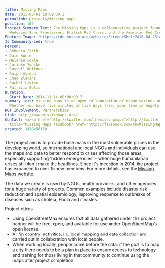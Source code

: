 ```yaml
---
title: Missing Maps
date: 2015-08-01 19:09:00 Z
permalink: projects/missing_maps
position: 109
Project Summary Text: The Missing Maps is a collaborative project founded by HOT,
  Medecins Sans Frontieres, British Red Cross, and the American Red Cross.
Feature Image: "https://cdn.hotosm.org/website/Screen+Shot+2018-04-23+at+12.08.05+AM.png"
Is Community-Led: true
Person:
- Rebecca Firth
- Dale Kunce
- Melanie Eckle
- Jorieke Vyncke
- Russell Deffner
- Ralph Aytoun
- Chad Blevins
- Rachel Levine
- Patricia Solis
Duration:
  Start Date: 2014-11-04 00:00:00 Z
Summary Text: Missing Maps is an open collaboration of organisations and individuals.
  Whether you have five minutes or five days free, your time is hugely appreciated!
HOT Involvement: Partnerships
Link: http://www.missingmaps.org/
Contact: <p><a href="http://twitter.com/themissingmaps">http://twitter.com/themissingmaps</a></p><p><a
  title="Missing Maps facebook" href="http://facebook.com/theMissingMaps">http://facebook.com/theMissingMaps</a></p>
created: 1438456158
---
```


The project aim is to provide base maps in the most vulnerable places in the developing world, so international and local NGOs and individuals can use the maps and data to better respond to crises affecting those areas, especially supporting 'hidden emergencies' - when huge humanitarian crises still don't make the headlines. Since it's inception in 2014, the project has expanded to over 15 new members. For more details, see the [Missing Maps website](http://www.missingmaps.org/).

The data we create is used by NGOs, health providers, and other agencies for a huge variety of projects. Common examples include disaster risk reduction and spatial epidemiology, improving response to outbreaks of diseases such as cholera, Ebola and measles.

Project ethics

* Using OpenStreetMap ensures that all data gathered under the project banner will be free, open, and available for use under OpenStreetMap’s open license.
* All 'in country' activities, i.e. local mapping and data collection are carried out in collaboration with local people.
* When working locally, people come before the data: if the goal is to map a city there needs to be a plan in place to ensure access to technology and training for those living in that community to continue using the maps after project completion.